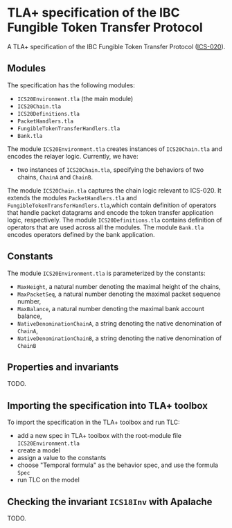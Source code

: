 # TLA+ specification of the IBC Fungible Token Transfer Protocol

A TLA+ specification of the IBC Fungible Token Transfer Protocol ([ICS-020](https://github.com/cosmos/ics/tree/master/spec/ics-020-fungible-token-transfer)).

## Modules

The specification has the following modules: 
  - `ICS20Environment.tla` (the main module)
  - `ICS20Chain.tla`
  - `ICS20Definitions.tla`
  - `PacketHandlers.tla`
  - `FungibleTokenTransferHandlers.tla`
  - `Bank.tla`

The module `ICS20Environment.tla` creates instances of 
`ICS20Chain.tla` and encodes the relayer logic. Currently, we have: 
 - two instances of `ICS20Chain.tla`, specifying the behaviors of two chains, `ChainA` and `ChainB`.

The module `ICS20Chain.tla` captures the chain logic relevant to ICS-020. 
It extends the modules `PacketHandlers.tla` and `FungibleTokenTransferHandlers.tla`,which contain definition of operators that handle packet 
datagrams and encode the token transfer application logic, respectively.
The module `ICS20Definitions.tla` contains definition of operators that are used across all the 
modules.
The module `Bank.tla` encodes operators defined by the bank application.

## Constants

The module `ICS20Environment.tla` is parameterized by the constants:
 - `MaxHeight`, a natural number denoting the maximal height of the chains,
 - `MaxPacketSeq`, a natural number denoting the maximal packet sequence number,
 - `MaxBalance`, a natural number denoting the maximal bank account balance,
 - `NativeDenominationChainA`, a string denoting the native denomination of `ChainA`,
 - `NativeDenominationChainB`, a string denoting the native denomination of `ChainB`

## Properties and invariants
TODO.


## Importing the specification into TLA+ toolbox

To import the specification in the TLA+ toolbox and run TLC:
  - add a new spec in TLA+ toolbox with the root-module file `ICS20Environment.tla` 
  - create a model
  - assign a value to the constants
  - choose "Temporal formula" as the behavior spec, and use the formula `Spec`
  - run TLC on the model

## Checking the invariant `ICS18Inv` with Apalache

TODO.
